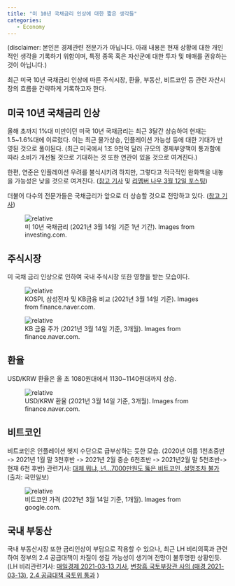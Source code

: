 ```yaml
---
title: "미 10년 국채금리 인상에 대한 짧은 생각들"
categories: 
   - Economy
---
```


(disclaimer: 본인은 경제관련 전문가가 아닙니다.
아래 내용은 현재 상황에 대한 개인적인 생각을 기록하기 위함이며,
특정 종목 혹은 자산군에 대한 투자 및 매매를 권유하는 것이 아닙니다.)

최근 미국 10년 국채금리 인상에 따른
주식시장, 환율, 부동산, 비트코인 등 관련 자산시장의 흐름을 간략하게 기록하고자 한다.

## 미국 10년 국채금리 인상

올해 초까지 1%대 미만이던 미국 10년 국채금리는 최근 3달간 상승하여
현재는 1.5~1.6%대에 이르렀다.
이는 최근 물가상승, 인플레이션 가능성 등에 대한 기대가 반영된 것으로 풀이된다.
(최근 미국에서 1조 9천억 달러 규모의 경제부양책이 통과함에 따라
소비가 개선될 것으로 기대하는 것 또한 연관이 있을 것으로 여겨진다.)

한편, 연준은 인플레이션 우려를 불식시키려 하지만,
그렇다고 적극적인 완화책을 내놓을 가능성은 낮을 것으로 여겨진다.
([참고 기사][2] 및 [리멤버 나우 3월 12일 포스팅][3])

더불어 다수의 전문가들은 국채금리가 앞으로 더 상승할 것으로 전망하고 있다.
([참고 기사][4])


<figure>
   <img data-action="zoom" src='{{ "/assets/images/2021-03-14-us-10-year-bond-yield-period-1y.png" | relative_url }}' alt='relative'>
  <figcaption> 미 10년 국채금리 (2021년 3월 14일 기준 1년 기간).  Images from investing.com.</figcaption>
</figure>



## 주식시장

미 국채 금리 인상으로 인하여 국내 주식시장 또한 영향을 받는 모습이다.


<figure>
   <img data-action="zoom" src='{{ "/assets/images/2021-03-14-kospi-and-samsung-and-kb-compare.png" | relative_url }}' alt='relative'>
  <figcaption> KOSPI, 삼성전자 및 KB금융 비교 (2021년 3월 14일 기준).  Images from finance.naver.com.</figcaption>
</figure>



<figure>
   <img data-action="zoom" src='{{ "/assets/images/2021-03-14-kb-stock-price-3-month.png" | relative_url }}' alt='relative'>
  <figcaption> KB 금융 주가 (2021년 3월 14일 기준, 3개월).  Images from finance.naver.com.</figcaption>
</figure>


## 환율

USD/KRW 환율은 올 초 1080원대에서 1130~1140원대까지 상승.

<figure>
   <img data-action="zoom" src='{{ "/assets/images/2021-03-14-us-krw-exchange-rate-period-3m.png" | relative_url }}' alt='relative'>
   <figcaption> USD/KRW 환율 (2021년 3월 14일 기준, 3개월).  Images from finance.naver.com. </figcaption>
</figure>


## 비트코인

비트코인은 인플레이션 헷지 수단으로 급부상하는 듯한 모습.
(2020년 여름 1천초중반 -> 2021년 1월 말 3천후반 -> 2021년 2월 중순 6천초반 -> 2021년2월 말 5천초반-> 현재 6천 후반)
관련기사: [대체 뭐냐, 넌…7000만원도 뚫은 비트코인, 설명조차 불가][6] (출처: 국민일보)


<figure>
   <img data-action="zoom" src='{{ "/assets/images/2021-03-14-bitcoin-price-period-1m.png" | relative_url }}' alt='relative'>
   <figcaption> 비트코인 가격 (2021년 3월 14일 기준, 1개월).  Images from google.com.</figcaption>
</figure>


## 국내 부동산

국내 부동산시장 또한 금리인상이 부담으로 작용할 수 있으나,
최근 LH 비리의혹과 관련하여 정부의 2.4 공급대책이 차질이 생길 가능성이 생기며 전망이 불투명한 상황인듯.
(LH 비리관련기사: [매일경제 2021-03-13 기사][8],
[변창흠 국토부장관 사의 (매경 2021-03-13)][9],
[2.4 공급대책 국토위 통과][10]
)


[1]: https://kr.investing.com/rates-bonds/u.s.-10-year-bond-yield
[2]: https://www.mk.co.kr/news/economy/view/2021/03/240913/
[3]: https://now.rememberapp.co.kr/2021/03/12/12120/
[4]: https://news.mt.co.kr/mtview.php?no=2021031309062723103
[5]: https://finance.naver.com/sise/sise_index.nhn?code=KOSPI
[6]: http://news.kmib.co.kr/article/view.asp?arcid=0015630550&code=61141311&cp=nv
[7]: https://www.google.com/search?q=bitcoin&rlz=1C1SQJL_koKR916KR916&oq=bitcoin&aqs=chrome..69i57j0i131i433l3j0i433j69i61l3.1716j1j7&sourceid=chrome&ie=UTF-8
[8]: https://www.mk.co.kr/today-paper/view/2021/4796975/
[9]: https://www.mk.co.kr/today-paper/view/2021/4797060/
[10]: https://www.mk.co.kr/today-paper/view/2021/4797055/
